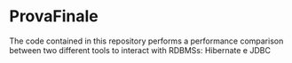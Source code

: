 # ProvaFinale
The code contained in this repository performs a performance comparison between two different tools to interact with RDBMSs: Hibernate e JDBC

